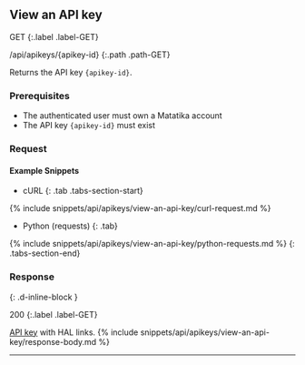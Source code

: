 ## View an API key

GET
{:.label .label-GET}

/api/apikeys/{apikey-id}
{:.path .path-GET}

Returns the API key `{apikey-id}`.

### Prerequisites
- The authenticated user must own a Matatika account
- The API key `{apikey-id}` must exist

### Request

#### Example Snippets
- cURL
{: .tab .tabs-section-start}

{% include snippets/api/apikeys/view-an-api-key/curl-request.md %}

- Python (requests)
{: .tab}

{% include snippets/api/apikeys/view-an-api-key/python-requests.md %}
{: .tabs-section-end}

### Response
{: .d-inline-block }

200
{:.label .label-GET}

[API key](#api-key) with HAL links.
{% include snippets/api/apikeys/view-an-api-key/response-body.md %}

---

